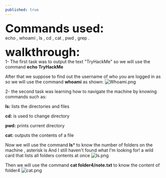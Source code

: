 ```yaml
---
published: true
---
```

<span style=" font-size:37px;"> **Commands used:** </span><br/>
 echo , whoami , ls , cd , cat , pwd , grep .
 
 <span style=" font-size:37px;"> **walkthrough:**</span><br/>
1- The first task was to output the text "TryHackMe" so we will use the command **echo TryHackMe** 

 After that we suppose to find out the username of who you are logged in as so we will use the command **whoami** as shown:
![Whoami.png]({{site.baseurl}}/Whoami.png)

2- the second task was learning how to navigate the machine by knowing commands such as:

**ls:**  lists the directories and files 

**cd:**  is used to change directory 

**pwd:** prints current directory 

**cat:** outputs the contents of a file

Now we will use the command **ls*** to know the number of folders on the machine , asterisk is 
And I still haven't found what I'm looking for!
a wild card that lists all folders contents at once 
![ls.png]({{site.baseurl}}/ls.png)

Then we will use the command **cat folder4/note.txt** to know the content of folder4
![cat.png]({{site.baseurl}}/cat.png)



